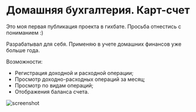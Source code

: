 # Домашняя бухгалтерия. Карт-счет

Это моя первая публикация проекта в гихбате. Просьба отнестись с пониманием :)

Разрабатывал для себя. Применяю в учете домашних финансов уже больше года. 

Возможности:
- Регистрация доходной и расходной операции;
- Просмотр доходно-расходных операций за месяц;
- Просмотр по видам операций;
- Отображения баланса счета.

![screenshot](https://user-images.githubusercontent.com/100441965/199015146-849231fa-3333-4a3b-b19f-7a272b5fc937.jpg)
